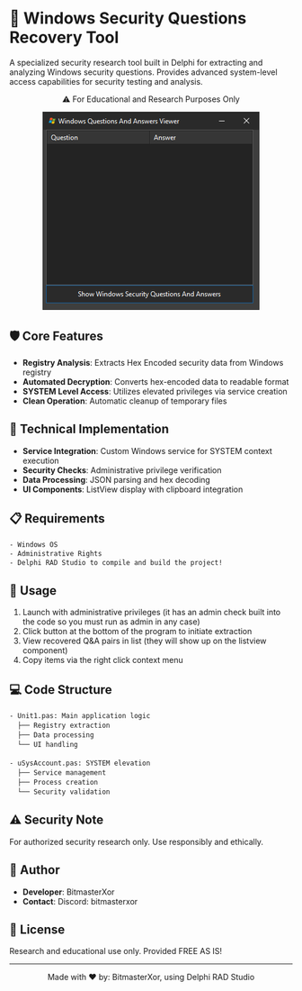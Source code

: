 # 🔐 Windows Security Questions Recovery Tool
A specialized security research tool built in Delphi for extracting and analyzing Windows security questions. Provides advanced system-level access capabilities for security testing and analysis.

<p align="center">
  ⚠️ For Educational and Research Purposes Only
</p>

<p align="center">
  <img src="Preview.png" alt="Screenshot of the Delphi Discord Bot Example" style="max-width:100%; height:auto;">
</p>

## 🛡️ Core Features
- **Registry Analysis**: Extracts Hex Encoded security data from Windows registry
- **Automated Decryption**: Converts hex-encoded data to readable format 
- **SYSTEM Level Access**: Utilizes elevated privileges via service creation
- **Clean Operation**: Automatic cleanup of temporary files

## 🔧 Technical Implementation
- **Service Integration**: Custom Windows service for SYSTEM context execution
- **Security Checks**: Administrative privilege verification
- **Data Processing**: JSON parsing and hex decoding
- **UI Components**: ListView display with clipboard integration

## 📋 Requirements
```plaintext
- Windows OS
- Administrative Rights
- Delphi RAD Studio to compile and build the project!
```

## 🚀 Usage
1. Launch with administrative privileges (it has an admin check built into the code so you must run as admin in any case)
2. Click button at the bottom of the program to initiate extraction
3. View recovered Q&A pairs in list (they will show up on the listview component)
4. Copy items via the right click context menu

## 💻 Code Structure
```pascal
- Unit1.pas: Main application logic
  ├── Registry extraction
  ├── Data processing
  └── UI handling
  
- uSysAccount.pas: SYSTEM elevation
  ├── Service management
  ├── Process creation
  └── Security validation
```

## ⚠️ Security Note
For authorized security research only. Use responsibly and ethically.

## 👤 Author
- **Developer**: BitmasterXor
- **Contact**: Discord: bitmasterxor

## 📜 License
Research and educational use only. Provided FREE AS IS!

---
<p align="center">Made with ❤️ by: BitmasterXor, using Delphi RAD Studio</p>
